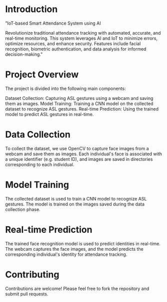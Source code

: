# Introduction 

"IoT-based Smart Attendance System using AI

Revolutionize traditional attendance tracking with automated, accurate, and real-time monitoring. This system leverages AI and IoT to minimize errors, optimize resources, and enhance security. Features include facial recognition, biometric authentication, and data analysis for informed decision-making."

# Project Overview

The project is divided into the following main components:

Dataset Collection: Capturing ASL gestures using a webcam and saving them as images. Model Training: Training a CNN model on the collected dataset to recognize ASL gestures. Real-time Prediction: Using the trained model to predict ASL gestures in real-time.

# Data Collection 

To collect the dataset, we use OpenCV to capture face images from a webcam and save them as images. Each individual's face is associated with a unique identifier (e.g. student ID), and images are saved in directories corresponding to each individual.

# Model Training

The collected dataset is used to train a CNN model to recognize ASL gestures. The model is trained on the images saved during the data collection phase.

# Real-time Prediction

The trained face recognition model is used to predict identities in real-time. The webcam captures the face images, and the model predicts the corresponding individual's identity for attendance tracking.

# Contributing 

Contributions are welcome! Please feel free to fork the repository and submit pull requests.
